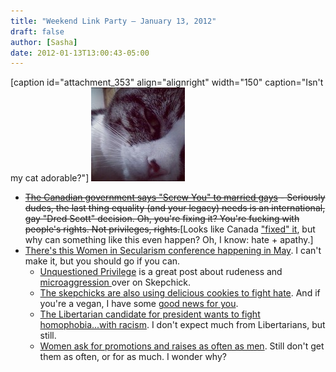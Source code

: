 ```yaml
---
title: "Weekend Link Party — January 13, 2012"
draft: false
author: [Sasha]
date: 2012-01-13T13:00:43-05:00
---
```


[caption id="attachment_353" align="alignright" width="150" caption="Isn't my cat adorable?"]
![](/uploads/2012/01/6656066807_c09cefd7fb_m1-150x150.jpg)

- ~~[The Canadian government says "Screw You" to married gays](http://unicornbooty.com/blog/2012/01/12/canadian-govt-dissolves-thousands-of-same-sex-marriages-including-dan-savages/) - Seriously dudes, the last thing equality (and your legacy) needs is an international, gay "Dred Scott" decision. Oh, you're fixing it? You're fucking with people's rights. Not privileges, rights.~~[Looks like Canada ["fixed" it](http://www.theglobeandmail.com/news/politics/justice-minister-declares-all-same-sex-marriages-legal-and-valid/article2301691/), but why can something like this even happen? Oh, I know: hate + apathy.]
- [There's this Women in Secularism conference happening in May](http://www.womeninsecularism.org/). I can't make it, but you should go if you can.
	- [Unquestioned Privilege](http://skepchick.org/2012/01/unquestioned-privilege/) is a great post about rudeness and [microaggression ](http://www.morethanmen.org/2012/01/11/microaggressions-or-did-you-know-im-not-perfect/)over on Skepchick.
	- [The skepchicks are also using delicious cookies to fight hate](http://skepchick.org/2012/01/buy-girlscout-cookies/). And if you're a vegan, I have some [good news for you](http://www.ecovegangal.com/2011/03/yes-you-can-buy-vegan-girl-scout.html).
	- [The Libertarian candidate for president wants to fight homophobia...with racism](http://dailycaller.com/2012/01/09/gary-johnson-obama-opposes-same-sex-marriage-because-of-black-voters/). I don't expect much from Libertarians, but still.
	- [Women ask for promotions and raises as often as men](http://www.washingtonpost.com/national/on-leadership/for-women-in-business-the-squeaky-wheel-doesnt-get-the-grease/2012/01/09/gIQAGRuqlP_story.html?tid=sm_twitter_washingtonpost). Still don't get them as often, or for as much. I wonder why?
